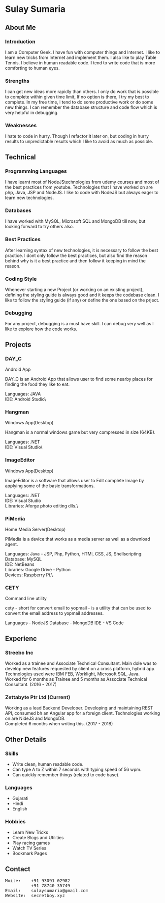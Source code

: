 # Sulay Sumaria

## About Me

### Introduction

I am a Computer Geek. I have fun with computer things and Internet. I like to learn new tricks from Internet and implement them. I also like to play Table Tennis. I believe in human readable code. I tend to write code that is more comforting to human eyes.

### Strengths

I can get new ideas more rapidly than others. I only do work that is possible to complete within given time limit, If no option is there, I try my best to complete. In my free time, I tend to do some productive work or do some new things. I can remember the database structure and code flow which is very helpful in debugging.

### Weaknesses

I hate to code in hurry. Though I refactor it later on, but coding in hurry results to unpredictable results which I like to avoid as much as possible.

## Technical

### Programming Languages

I have learnt most of NodeJStechnologies from udemy courses and most of the best practices from youtube. Technologies that I have worked on are php, Java, JSP and NodeJS. I like to code with NodeJS but always eager to learn new technologies.

### Databases

I have worked with MySQL, Microsoft SQL and MongoDB till now, but looking forward to try others also.

### Best Practices

After learning syntax of new technologies, it is necessary to follow the best practice. I dont only follow the best practices, but also find the reason behind why is it a best practice and then follow it keeping in mind the reason.

### Coding Style

Whenever starting a new Project (or working on an existing project), defining the styling guide is always good and it keeps the codebase clean. I like to follow the styling guide (if any) or define the one based on the prject.

### Debugging

For any project, debugging is a must have skill. I can debug very well as I like to explore how the code works.

## Projects

### DAY_C

Android App

DAY_C is an Android App that allows user to find some nearby places for finding the food they like to eat.

Languages: JAVA\
IDE: Android Studio\

### Hangman

Windows App(Desktop)

Hangman is a normal windows game but very compressed in size (64KB).

Languages: .NET\
IDE: Visual Studio\

### ImageEditor

Windows App(Desktop)

ImageEditor is a software that allows user to Edit complete Image by applying some of the basic transformations.

Languages: .NET\
IDE: Visual Studio\
Libraries: Aforge photo editing dlls.\

### PiMedia

Home Media Server(Desktop)

PiMedia is a device that works as a media server as well as a download agent.

Languages: Java - JSP, Php, Python, HTMl, CSS, JS, Shellscripting\
Database: MySQL\
IDE: NetBeans\
Libraries: Google Drive - Python\
Devices: Raspberry Pi.\

### CETY

Command line utility

cety - short for convert email to yopmail - is a utility that can be used to convert the email address to yopmail addresses.

Languages - NodeJS
Database - MongoDB
IDE - VS Code

## Experienc

### Streebo Inc

Worked as a trainee and Associate Technical Consultant. Main dole was to develop new feafures requested by client on a cross platform, hybrid app. Technologies used were IBM FEB, Worklight, Microsoft SQL, Java.\
Worked for 6 months as Trainee and 5 months as Associate Technical Consultant. (2016 - 2017)

### Zettabyte Ptr Ltd (Current)

Working as a lead Backend Developer. Developing and maintaining REST API, consumed bh an Angular app for a foreign client. Technologies working on are NideJS and MongoDB.\
Completed 6 months when writing this. (2017 - 2018)

## Other Details

### Skills

  - Write clean, human readable code.
  - Can type A to Z within 7 seconds with typing speed of 56 wpm.
  - Can quickly remember things (related to code base).

### Languages

  - Gujarati 
  - Hindi
  - English

### Hobbies

  - Learn New Tricks
  - Create Blogs and Utilities
  - Play racing games
  - Watch TV Series
  - Bookmark Pages

## Contact

<pre>
Moile:    +91 93091 02982
          +91 78740 35749
Email:    sulaysumaria@gmail.com
Website:  secretboy.xyz
</pre>
